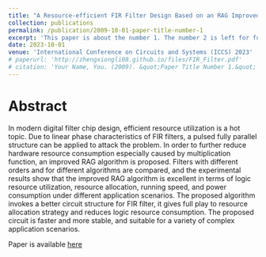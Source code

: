 ```yaml
---
title: "A Resource-efficient FIR Filter Design Based on an RAG Improved Algorithm"
collection: publications
permalink: /publication/2009-10-01-paper-title-number-1
excerpt: 'This paper is about the number 1. The number 2 is left for future work.'
date: 2023-10-01
venue: 'International Conference on Circuits and Systems (ICCS) 2023'
# paperurl: 'http://zhengxiongli08.github.io/files/FIR_Filter.pdf'
# citation: 'Your Name, You. (2009). &quot;Paper Title Number 1.&quot; <i>Journal 1</i>. 1(1).'
---
```


# Abstract
In modern digital filter chip design, efficient resource utilization is a hot topic. Due to linear phase characteristics of FIR filters, a pulsed fully parallel structure can be applied to attack the problem. In order to further reduce hardware resource consumption especially caused by multiplication function, an improved RAG algorithm is proposed. Filters with different orders and for different algorithms are compared, and the experimental results show that the improved RAG algorithm is excellent in terms of logic resource utilization, resource allocation, running speed, and power consumption under different application scenarios. The proposed algorithm invokes a better circuit structure for FIR filter, it gives full play to resource allocation strategy and reduces logic resource consumption. The proposed circuit is faster and more stable, and suitable for a variety of complex application scenarios.

Paper is available [here](http://zhengxiongli08.github.io/files/FIR_Filter.pdf)
